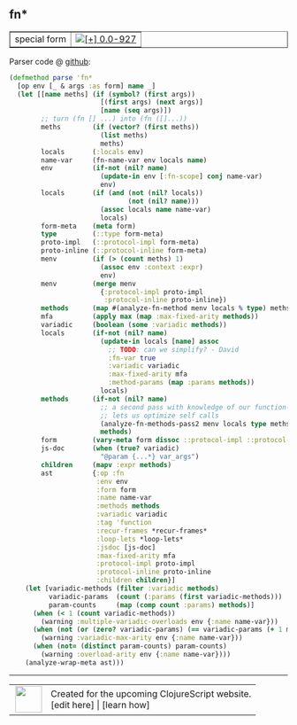 ## fn\*



 <table border="1">
<tr>
<td>special form</td>
<td><a href="https://github.com/cljsinfo/cljs-api-docs/tree/0.0-927"><img valign="middle" alt="[+] 0.0-927" title="Added in 0.0-927" src="https://img.shields.io/badge/+-0.0--927-lightgrey.svg"></a> </td>
</tr>
</table>









Parser code @ [github](https://github.com/clojure/clojurescript/blob/r1.7.166/src/main/clojure/cljs/analyzer.cljc#L1274-L1345):

```clj
(defmethod parse 'fn*
  [op env [_ & args :as form] name _]
  (let [[name meths] (if (symbol? (first args))
                       [(first args) (next args)]
                       [name (seq args)])
        ;; turn (fn [] ...) into (fn ([]...))
        meths        (if (vector? (first meths))
                       (list meths)
                       meths)
        locals       (:locals env)
        name-var     (fn-name-var env locals name)
        env          (if-not (nil? name)
                       (update-in env [:fn-scope] conj name-var)
                       env)
        locals       (if (and (not (nil? locals))
                              (not (nil? name)))
                       (assoc locals name name-var)
                       locals)
        form-meta    (meta form)
        type         (::type form-meta)
        proto-impl   (::protocol-impl form-meta)
        proto-inline (::protocol-inline form-meta)
        menv         (if (> (count meths) 1)
                       (assoc env :context :expr)
                       env)
        menv         (merge menv
                       {:protocol-impl proto-impl
                        :protocol-inline proto-inline})
        methods      (map #(analyze-fn-method menv locals % type) meths)
        mfa          (apply max (map :max-fixed-arity methods))
        variadic     (boolean (some :variadic methods))
        locals       (if-not (nil? name)
                       (update-in locals [name] assoc
                         ;; TODO: can we simplify? - David
                         :fn-var true
                         :variadic variadic
                         :max-fixed-arity mfa
                         :method-params (map :params methods))
                       locals)
        methods      (if-not (nil? name)
                       ;; a second pass with knowledge of our function-ness/arity
                       ;; lets us optimize self calls
                       (analyze-fn-methods-pass2 menv locals type meths)
                       methods)
        form         (vary-meta form dissoc ::protocol-impl ::protocol-inline ::type)
        js-doc       (when (true? variadic)
                       "@param {...*} var_args")
        children     (mapv :expr methods)
        ast          {:op :fn
                      :env env
                      :form form
                      :name name-var
                      :methods methods
                      :variadic variadic
                      :tag 'function
                      :recur-frames *recur-frames*
                      :loop-lets *loop-lets*
                      :jsdoc [js-doc]
                      :max-fixed-arity mfa
                      :protocol-impl proto-impl
                      :protocol-inline proto-inline
                      :children children}]
    (let [variadic-methods (filter :variadic methods)
          variadic-params  (count (:params (first variadic-methods)))
          param-counts     (map (comp count :params) methods)]
      (when (< 1 (count variadic-methods))
        (warning :multiple-variadic-overloads env {:name name-var}))
      (when (not (or (zero? variadic-params) (== variadic-params (+ 1 mfa))))
        (warning :variadic-max-arity env {:name name-var}))
      (when (not= (distinct param-counts) param-counts)
        (warning :overload-arity env {:name name-var})))
    (analyze-wrap-meta ast)))
```

<!--
Repo - tag - source tree - lines:

 <pre>
clojurescript @ r1.7.166
└── src
    └── main
        └── clojure
            └── cljs
                └── <ins>[analyzer.cljc:1274-1345](https://github.com/clojure/clojurescript/blob/r1.7.166/src/main/clojure/cljs/analyzer.cljc#L1274-L1345)</ins>
</pre>

-->

---




 <table>
<tr><td>
<img valign="middle" align="right" width="48px" src="http://i.imgur.com/Hi20huC.png">
</td><td>
Created for the upcoming ClojureScript website.<br>
[edit here] | [learn how]
</td></tr></table>

[edit here]:https://github.com/cljsinfo/cljs-api-docs/blob/master/cljsdoc/special/fnSTAR.cljsdoc
[learn how]:https://github.com/cljsinfo/cljs-api-docs/wiki/cljsdoc-files

<!--

This information was too distracting to show to readers, but I'll leave it
commented here since it is helpful to:

- pretty-print the data used to generate this document
- and show how to retrieve that data



The API data for this symbol:

```clj
{:ns "special",
 :name "fn*",
 :type "special form",
 :source {:code "(defmethod parse 'fn*\n  [op env [_ & args :as form] name _]\n  (let [[name meths] (if (symbol? (first args))\n                       [(first args) (next args)]\n                       [name (seq args)])\n        ;; turn (fn [] ...) into (fn ([]...))\n        meths        (if (vector? (first meths))\n                       (list meths)\n                       meths)\n        locals       (:locals env)\n        name-var     (fn-name-var env locals name)\n        env          (if-not (nil? name)\n                       (update-in env [:fn-scope] conj name-var)\n                       env)\n        locals       (if (and (not (nil? locals))\n                              (not (nil? name)))\n                       (assoc locals name name-var)\n                       locals)\n        form-meta    (meta form)\n        type         (::type form-meta)\n        proto-impl   (::protocol-impl form-meta)\n        proto-inline (::protocol-inline form-meta)\n        menv         (if (> (count meths) 1)\n                       (assoc env :context :expr)\n                       env)\n        menv         (merge menv\n                       {:protocol-impl proto-impl\n                        :protocol-inline proto-inline})\n        methods      (map #(analyze-fn-method menv locals % type) meths)\n        mfa          (apply max (map :max-fixed-arity methods))\n        variadic     (boolean (some :variadic methods))\n        locals       (if-not (nil? name)\n                       (update-in locals [name] assoc\n                         ;; TODO: can we simplify? - David\n                         :fn-var true\n                         :variadic variadic\n                         :max-fixed-arity mfa\n                         :method-params (map :params methods))\n                       locals)\n        methods      (if-not (nil? name)\n                       ;; a second pass with knowledge of our function-ness/arity\n                       ;; lets us optimize self calls\n                       (analyze-fn-methods-pass2 menv locals type meths)\n                       methods)\n        form         (vary-meta form dissoc ::protocol-impl ::protocol-inline ::type)\n        js-doc       (when (true? variadic)\n                       \"@param {...*} var_args\")\n        children     (mapv :expr methods)\n        ast          {:op :fn\n                      :env env\n                      :form form\n                      :name name-var\n                      :methods methods\n                      :variadic variadic\n                      :tag 'function\n                      :recur-frames *recur-frames*\n                      :loop-lets *loop-lets*\n                      :jsdoc [js-doc]\n                      :max-fixed-arity mfa\n                      :protocol-impl proto-impl\n                      :protocol-inline proto-inline\n                      :children children}]\n    (let [variadic-methods (filter :variadic methods)\n          variadic-params  (count (:params (first variadic-methods)))\n          param-counts     (map (comp count :params) methods)]\n      (when (< 1 (count variadic-methods))\n        (warning :multiple-variadic-overloads env {:name name-var}))\n      (when (not (or (zero? variadic-params) (== variadic-params (+ 1 mfa))))\n        (warning :variadic-max-arity env {:name name-var}))\n      (when (not= (distinct param-counts) param-counts)\n        (warning :overload-arity env {:name name-var})))\n    (analyze-wrap-meta ast)))",
          :title "Parser code",
          :repo "clojurescript",
          :tag "r1.7.166",
          :filename "src/main/clojure/cljs/analyzer.cljc",
          :lines [1274 1345]},
 :full-name "special/fn*",
 :full-name-encode "special/fnSTAR",
 :history [["+" "0.0-927"]]}

```

Retrieve the API data for this symbol:

```clj
;; from Clojure REPL
(require '[clojure.edn :as edn])
(-> (slurp "https://raw.githubusercontent.com/cljsinfo/cljs-api-docs/catalog/cljs-api.edn")
    (edn/read-string)
    (get-in [:symbols "special/fn*"]))
```

-->

